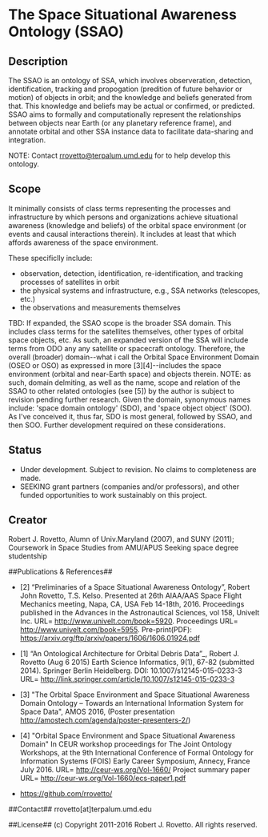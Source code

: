 # The Space Situational Awareness Ontology (SSAO)

## Description
The SSAO is an ontology of SSA, which involves observeration, detection, identification, tracking and propogation (predition of future behavior or motion) of objects in orbit; and the knowledge and beliefs generated from that. This knowledge and beliefs may be actual or confirmed, or predicted. SSAO aims to formally and computationally represent the relationships between objects near Earth (or any planetary reference frame), and annotate orbital and other SSA instance data to facilitate data-sharing and integration.

NOTE: Contact rrovetto@terpalum.umd.edu for to help develop this ontology.

## Scope
It minimally consists of class terms representing the processes and infrastructure by which persons and organizations achieve situational awareness (knowledge and beliefs) of the orbital space environment (or events and causal interactions therein). It includes at least that which affords awareness of the space environment.

These specificlly include:
- observation, detection, identification, re-identification, and tracking processes of satellites in orbit
- the physical systems and infrastructure, e.g., SSA networks (telescopes, etc.)
- the observations and measurements themselves

TBD: If expanded, the SSAO scope is the broader SSA domain. This includes class terms for the satellites themselves, other types of orbital space objects, etc. As such, an expanded version of the SSA will include terms from ODO any any satellite or spacecraft ontology. Therefore,
the overall (broader) domain--what i call the Orbital Space Environment Domain (OSEO or OSO) as expressed in more [3][4]--includes the space environment (orbital and near-Earth space) and objects therein. NOTE: as such, domain delmiting, as well as the name, scope and relation of the SSAO to other related ontologies (see [5]) by the author is subject to revision pending further research.
Given the domain, synonymous names include: 'space domain ontology' (SDO), and 'space object object' (SOO). As I've conceived it, thus far, SDO is most general, followed by SSAO, and then SOO. Further development required on these considerations.

## Status
* Under development. Subject to revision. No claims to completeness are made.
* SEEKING grant partners (companies and/or professors), and other funded opportunities to work sustainably on this project.

## Creator
Robert J. Rovetto,
Alumn of Univ.Maryland (2007), and SUNY (2011); Coursework in Space Studies from AMU/APUS
Seeking space degree studentship

##Publications & References##
* [2] “Preliminaries of a Space Situational Awareness Ontology”, Robert John Rovetto, T.S. Kelso. Presented at 26th AIAA/AAS Space Flight Mechanics meeting, Napa, CA, USA Feb 14-18th, 2016. Proceedings published in the Advances in the Astronautical Sciences, vol 158, Univelt Inc. URL= http://www.univelt.com/book=5920. Proceedings URL= http://www.univelt.com/book=5955. Pre-print(PDF): https://arxiv.org/ftp/arxiv/papers/1606/1606.01924.pdf

* [1] “An Ontological Architecture for Orbital Debris Data”_, Robert J. Rovetto (Aug 6 2015) Earth Science Informatics, 9(1), 67-82 (submitted 2014). Springer Berlin Heidelberg. DOI: 10.1007/s12145-015-0233-3 
URL= http://link.springer.com/article/10.1007/s12145-015-0233-3

* [3] "The Orbital Space Environment and Space Situational Awareness Domain Ontology – Towards an International Information System for Space Data", AMOS 2016, (Poster presentation http://amostech.com/agenda/poster-presenters-2/)

* [4] "Orbital Space Environment and Space Situational Awareness Domain" In CEUR workshop proceedings for The Joint Ontology Workshops, at the 9th International Conference of Formal Ontology for Information Systems (FOIS) Early Career Symposium, Annecy, France July 2016. URL= http://ceur-ws.org/Vol-1660/ Project summary paper URL= http://ceur-ws.org/Vol-1660/ecs-paper1.pdf 

* https://github.com/rrovetto/

##Contact##
rrovetto[at]terpalum.umd.edu

##License##
(c) Copyright 2011-2016 Robert J. Rovetto. All rights reserved.
